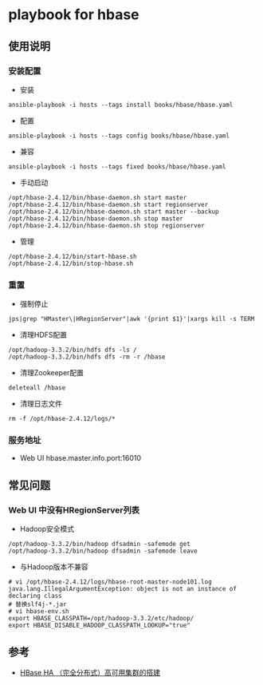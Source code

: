# playbook for hbase

## 使用说明

### 安装配置
- 安装
```
ansible-playbook -i hosts --tags install books/hbase/hbase.yaml
```
- 配置
```
ansible-playbook -i hosts --tags config books/hbase/hbase.yaml
```
- 兼容
```
ansible-playbook -i hosts --tags fixed books/hbase/hbase.yaml
```
- 手动启动
```
/opt/hbase-2.4.12/bin/hbase-daemon.sh start master 
/opt/hbase-2.4.12/bin/hbase-daemon.sh start regionserver 
/opt/hbase-2.4.12/bin/hbase-daemon.sh start master --backup
/opt/hbase-2.4.12/bin/hbase-daemon.sh stop master
/opt/hbase-2.4.12/bin/hbase-daemon.sh stop regionserver
```
- 管理
```
/opt/hbase-2.4.12/bin/start-hbase.sh
/opt/hbase-2.4.12/bin/stop-hbase.sh
```

### 重置
- 强制停止
```
jps|grep "HMaster\|HRegionServer"|awk '{print $1}'|xargs kill -s TERM
```
- 清理HDFS配置
```
/opt/hadoop-3.3.2/bin/hdfs dfs -ls /
/opt/hadoop-3.3.2/bin/hdfs dfs -rm -r /hbase
```
- 清理Zookeeper配置
```
deleteall /hbase
```
- 清理日志文件
```
rm -f /opt/hbase-2.4.12/logs/*
```

### 服务地址
- Web UI hbase.master.info.port:16010

## 常见问题

### Web UI 中没有HRegionServer列表
- Hadoop安全模式
```
/opt/hadoop-3.3.2/bin/hadoop dfsadmin -safemode get
/opt/hadoop-3.3.2/bin/hadoop dfsadmin -safemode leave
```
- 与Hadoop版本不兼容
```
# vi /opt/hbase-2.4.12/logs/hbase-root-master-node101.log
java.lang.IllegalArgumentException: object is not an instance of declaring class
# 替换slf4j-*.jar
# vi hbase-env.sh
export HBASE_CLASSPATH=/opt/hadoop-3.3.2/etc/hadoop/
export HBASE_DISABLE_HADOOP_CLASSPATH_LOOKUP="true"
```

## 参考
- [HBase HA （完全分布式）高可用集群的搭建](https://blog.csdn.net/weixin_43311978/article/details/106181687)
